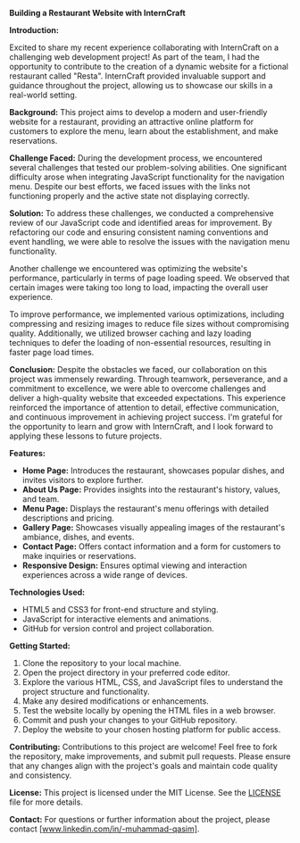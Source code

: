**Building a Restaurant Website with InternCraft**

**Introduction:**

Excited to share my recent experience collaborating with InternCraft on a challenging web development project! As part of the team, I had the opportunity to contribute to the creation of a dynamic website for a fictional restaurant called "Resta". InternCraft provided invaluable support and guidance throughout the project, allowing us to showcase our skills in a real-world setting.

**Background:**
This project aims to develop a modern and user-friendly website for a restaurant, providing an attractive online platform for customers to explore the menu, learn about the establishment, and make reservations.

**Challenge Faced:** 
During the development process, we encountered several challenges that tested our problem-solving abilities. One significant difficulty arose when integrating JavaScript functionality for the navigation menu. Despite our best efforts, we faced issues with the links not functioning properly and the active state not displaying correctly.

**Solution:** 
To address these challenges, we conducted a comprehensive review of our JavaScript code and identified areas for improvement. By refactoring our code and ensuring consistent naming conventions and event handling, we were able to resolve the issues with the navigation menu functionality.

Another challenge we encountered was optimizing the website's performance, particularly in terms of page loading speed. We observed that certain images were taking too long to load, impacting the overall user experience.

To improve performance, we implemented various optimizations, including compressing and resizing images to reduce file sizes without compromising quality. Additionally, we utilized browser caching and lazy loading techniques to defer the loading of non-essential resources, resulting in faster page load times.

**Conclusion:** 
Despite the obstacles we faced, our collaboration on this project was immensely rewarding. Through teamwork, perseverance, and a commitment to excellence, we were able to overcome challenges and deliver a high-quality website that exceeded expectations. This experience reinforced the importance of attention to detail, effective communication, and continuous improvement in achieving project success. I'm grateful for the opportunity to learn and grow with InternCraft, and I look forward to applying these lessons to future projects. 

**Features:**
- **Home Page:** Introduces the restaurant, showcases popular dishes, and invites visitors to explore further.
- **About Us Page:** Provides insights into the restaurant's history, values, and team.
- **Menu Page:** Displays the restaurant's menu offerings with detailed descriptions and pricing.
- **Gallery Page:** Showcases visually appealing images of the restaurant's ambiance, dishes, and events.
- **Contact Page:** Offers contact information and a form for customers to make inquiries or reservations.
- **Responsive Design:** Ensures optimal viewing and interaction experiences across a wide range of devices.

**Technologies Used:**
- HTML5 and CSS3 for front-end structure and styling.
- JavaScript for interactive elements and animations.
- GitHub for version control and project collaboration.

**Getting Started:**
1. Clone the repository to your local machine.
2. Open the project directory in your preferred code editor.
3. Explore the various HTML, CSS, and JavaScript files to understand the project structure and functionality.
4. Make any desired modifications or enhancements.
5. Test the website locally by opening the HTML files in a web browser.
6. Commit and push your changes to your GitHub repository.
7. Deploy the website to your chosen hosting platform for public access.

**Contributing:**
Contributions to this project are welcome! Feel free to fork the repository, make improvements, and submit pull requests. Please ensure that any changes align with the project's goals and maintain code quality and consistency.

**License:**
This project is licensed under the MIT License. See the [LICENSE](./LICENSE) file for more details.

**Contact:**
For questions or further information about the project, please contact [www.linkedin.com/in/-muhammad-qasim].

